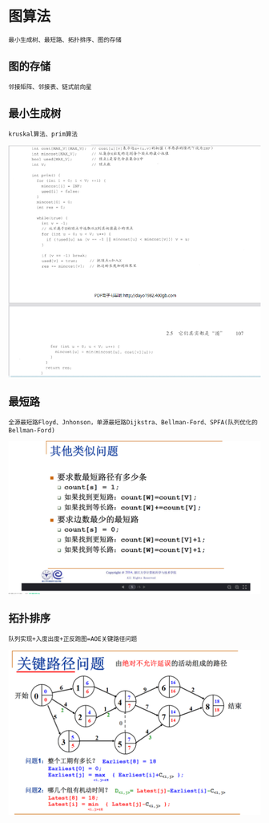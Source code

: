 # 图算法
    最小生成树、最短路、拓扑排序、图的存储
## 图的存储
    邻接矩阵、邻接表、链式前向星
## 最小生成树
    kruskal算法、prim算法
![](https://raw.githubusercontent.com/ABHCYL/pitcure/main/prim.png)
## 最短路  
    全源最短路Floyd、Jnhonson，单源最短路Dijkstra、Bellman-Ford、SPFA(队列优化的Bellman-Ford)
![](https://raw.githubusercontent.com/ABHCYL/pitcure/main/%E6%9C%80%E7%9F%AD%E8%B7%AF.png)
## 拓扑排序
    队列实现+入度出度+正反跑图=AOE关键路径问题
![](https://raw.githubusercontent.com/ABHCYL/pitcure/main/AOE%E7%BD%91%E7%BB%9C.png)
